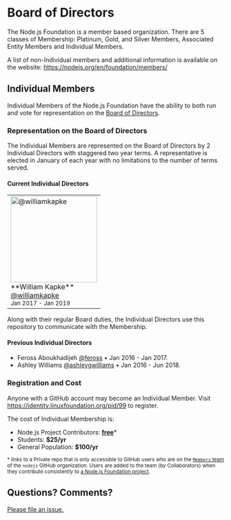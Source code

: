 # Board of Directors

The Node.js Foundation is a member based organization. There are 5 classes of Membership: 
Platinum, Gold, and Silver Members, Associated Entity Members and Individual Members.

A list of non-Individual members and additional information is available on the website:
https://nodejs.org/en/foundation/members/

## Individual Members
Individual Members of the Node.js Foundation have the ability to both run and vote for 
representation on the [Board of Directors](https://nodejs.org/en/foundation/board/).

### Representation on the Board of Directors
The Individual Members are represented on the Board of Directors by 2 Individual Directors 
with staggered two year terms. A representative is elected in January of each year with
no limitations to the number of terms served.

#### Current Individual Directors
<!-- Senior Director always listed first. Upon re-election, they become the Junior again.-->
<table>
  <tr>
    <td>
      <a href="//github.com/williamkapke">
        <img width=200 src="https://avatars.githubusercontent.com/u/739813?s=200" alt="@williamkapke">
      </a>
      <br>
      **William Kapke**<br>
      <a href="//github.com/williamkapke">@williamkapke</a><br>
      <sup>Jan 2017 - Jan 2019</sup>
    </td>
  </tr>
<table>

Along with their regular Board duties, the Individual Directors use 
this repository to communicate with the Membership.

#### Previous Individual Directors
- Feross Aboukhadijeh [@feross](https://github.com/feross) • Jan 2016 - Jan 2017.
- Ashley Williams [@ashleygwilliams](https://github.com/ashleygwilliams) • Jan 2016 - Jun 2018.

### Registration and Cost
Anyone with a GitHub account may become an Individual Member. Visit 
https://identity.linuxfoundation.org/pid/99 to register.

The cost of Individual Membership is:
- Node.js Project Contributors: [__free__][1]*
- Students: __$25/yr__
- General Population: __$100/yr__

<sup>* links to a Private repo that is only accessible to GitHub users
who are on the [`Members` team](https://github.com/orgs/nodejs/teams/members) of
the `nodejs` GitHub organization. Users are added to the team (by Collaborators)
when they contribute consistently to [a Node.js Foundation project](https://github.com/nodejs/).</sup>

## Questions? Comments?

[Please file an issue.](https://github.com/nodejs/board/issues)

[1]: https://github.com/nodejs/members
